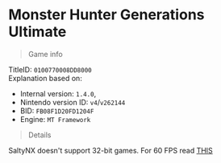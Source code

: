 # Monster Hunter Generations Ultimate

> Game info

TitleID: `0100770008DD8000`<br>
Explanation based on:
- Internal version: `1.4.0`, 
- Nintendo version ID: `v4`/`v262144`
- BID: `FB08F1D20FD1204F`
- Engine: `MT Framework`

> Details

SaltyNX doesn't support 32-bit games. For 60 FPS read [THIS](https://gbatemp.net/threads/monster-hunter-generations-ultimate-60-fps-hack.553053/)
